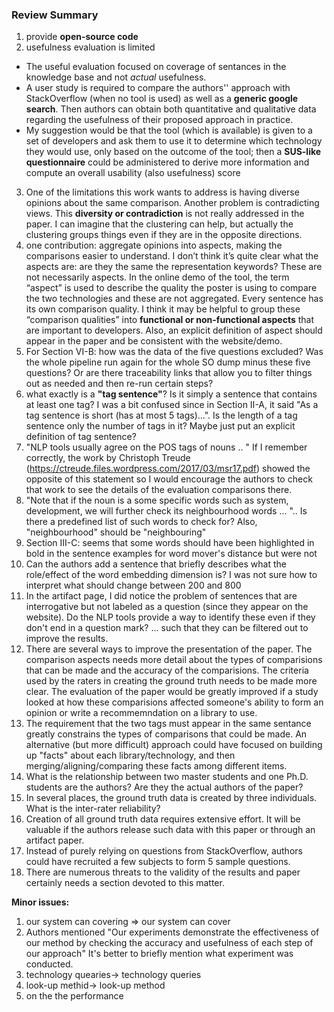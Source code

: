 ### Review Summary

1. provide **open-source code**
2. usefulness evaluation is limited

* The useful evaluation focused on coverage of sentances in the knowledge base and not *actual* usefulness.
* A user study is required to compare the authors'' approach with  StackOverflow (when no tool is used) as well as a **generic google search**. Then authors can obtain both quantitative and qualitative data  regarding the usefulness of their proposed approach in practice. 
* My suggestion would be that the tool (which is available) is given to a set of developers and ask them to use it to determine which technology they would use, only based on the outcome of the tool; then a **SUS-like questionnaire** could be administered to derive more information and compute an overall usability (also usefulness) score

3. One of the limitations this  work wants to address is having diverse opinions about the same  comparison. Another problem is contradicting views. This **diversity or  contradiction** is not really addressed in the paper. I can imagine that  the clustering can help, but actually the clustering groups things even  if they are in the opposite directions. 
4. one contribution: aggregate opinions into aspects, making the  comparisons easier to understand. I don’t think it’s quite clear what  the aspects are: are they the same the representation keywords? These  are not necessarily aspects. In the online demo of the tool, the term  “aspect” is used to describe the quality the poster is using to compare  the two technologies and these are not aggregated. Every sentence has  its own comparison quality. I think it may be helpful to group these  “comparison qualities” into **functional or non-functional aspects** that  are important to developers. Also, an explicit definition of aspect  should appear in the paper and be consistent with the website/demo.
5. For Section VI-B: how was the data of  the five questions excluded? Was the whole pipeline run again for the  whole SO dump minus these five questions? Or are there traceability  links that allow you to filter things out as needed and then re-run  certain steps?
6. what exactly is a **"tag sentence"**? Is  it simply a sentence that contains at least one tag? I was a bit  confused since in Section II-A, it said "As a tag sentence is short (has  at most 5 tags)...". Is the length of a tag sentence only the number of  tags in it? Maybe just put an explicit definition of tag sentence?
7. "NLP tools usually agree on the POS tags of nouns .. " If I remember correctly, the work by Christoph Treude (<https://ctreude.files.wordpress.com/2017/03/msr17.pdf>)  showed the opposite of this statement so I would encourage the authors  to check that work to see the details of the evaluation comparisons  there.
8. "Note that if the noun is a some  specific words such as system, development, we will further check its  neighbourhood words ... ".. Is there a predefined list of such words to  check for? Also, "neighbourhood" should be "neighbouring"
9. Section III-C: seems that some words  should have been highlighted in bold in the sentence examples for word  mover's distance but were not
10. Can the authors add a sentence that  briefly describes what the role/effect of the word embedding dimension  is? I was not sure how to interpret what should change between 200 and  800
11. In the artifact page, I did notice the  problem of sentences that are interrogative but not labeled as a  question (since they appear on the website). Do the NLP tools provide a  way to identify these even if they don't end in a question mark? ...  such that they can be filtered out to improve the results.
12. There are several ways to improve the presentation of the paper. The  comparison aspects needs more detail about the types of comparisions  that can be made and the accuracy of the comparisions. The criteria used by the raters in creating the ground truth needs to be made more clear. The evaluation of the paper would be greatly improved if a study looked at how these comparisions affected someone's ability to form an opinion or write a recommemndation on a library to use.
13. The requirement that the two tags must appear in the same sentance  greatly constrains the types of comparisons that could be made. An  alternative (but more difficult) approach could have focused on building up "facts" about each library/technology, and then  merging/aligning/comparing these facts among different items.
14. What is the relationship between two master students and one Ph.D.  students are the authors? Are they the actual authors of the paper?
15. In several places, the ground truth data is created by three individuals. What is the inter-rater reliability?
16. Creation of all ground truth data requires extensive effort. It will  be valuable if the authors release such data with this paper or through  an artifact paper.
17. Instead of purely relying on questions from StackOverflow, authors  could have recruited a few subjects to form 5 sample questions. 
18. There are numerous threats to the validity of the results and paper certainly needs a section devoted to this matter.

**Minor issues:**

1. our system can covering => our system can cover 
2. Authors mentioned "Our experiments demonstrate the effectiveness of  our method by checking the accuracy and usefulness of each step of our  approach" It's better to briefly mention what experiment was conducted.
3. technology quearies->  technology queries
4. look-up methid->  look-up method
5. on the the performance